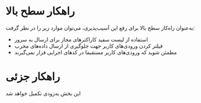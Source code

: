 # راهکار سطح بالا
به‌عنوان راه‌کار سطح بالا برای رفع این آسیب‌پذیری، می‌توان موارد زیر را در نظر گرفت:
* استفاده از لیست سفید کاراکترهای مجاز برای ارسال به سرور
* فیلتر کردن ورودی‌های کاربر جهت جلوگیری از ارسال داده‌های مخرب
* مطمئن شوید که ورودی‌های کاربر مستقیما در کدهای اجرایی قرار نمی‌گیرند
# راهکار جزئی
این بخش به‌زودی تکمیل خواهد شد